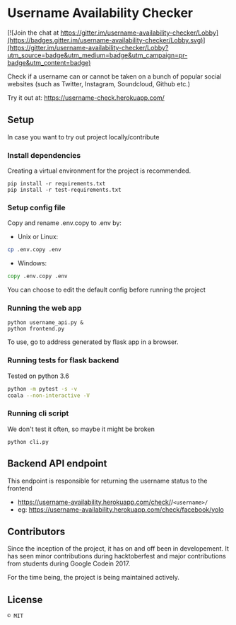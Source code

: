 # Username Availability Checker

[![Join the chat at https://gitter.im/username-availability-checker/Lobby](https://badges.gitter.im/username-availability-checker/Lobby.svg)](https://gitter.im/username-availability-checker/Lobby?utm_source=badge&utm_medium=badge&utm_campaign=pr-badge&utm_content=badge)

Check if a username can or cannot be taken on a bunch of popular social websites (such as Twitter, Instagram, Soundcloud, Github etc.) 

Try it out at: https://username-check.herokuapp.com/   


## Setup

In case you want to try out project locally/contribute

### Install dependencies

Creating a virtual environment for the project is recommended.

```
pip install -r requirements.txt
pip install -r test-requirements.txt
```

### Setup config file
Copy and rename .env.copy to .env by:

- Unix or Linux:

``` bash
cp .env.copy .env
```
- Windows:

``` cmd
copy .env.copy .env
```

You can choose to edit the default config before running the project


### Running the web app 

```
python username_api.py &
python frontend.py
```

To use, go to address generated by flask app in a browser.

### Running tests for flask backend

Tested on python 3.6

``` bash
python -m pytest -s -v
coala --non-interactive -V
```

### Running cli script

We don't test it often, so maybe it might be broken

```
python cli.py
```

## Backend API endpoint

This endpoint is responsible for returning the username status to the frontend 

- https://username-availability.herokuapp.com/check/<website name>/``<username>/``
- eg: https://username-availability.herokuapp.com/check/facebook/yolo

## Contributors

Since the inception of the project, it has on and off been in developement. It has seen minor contributions during hacktoberfest and major contributions from students during Google Codein 2017.

For the time being, the project is being maintained actively. 

## License
```
© MIT
```
